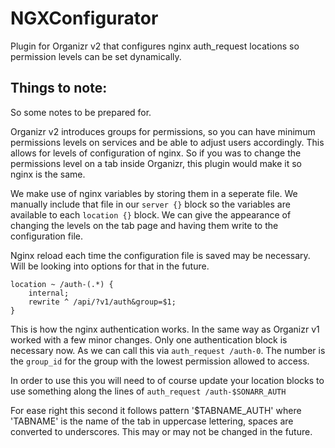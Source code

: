 # NGXConfigurator
Plugin for Organizr v2 that configures nginx auth_request locations so permission levels can be set dynamically.

## Things to note:
So some notes to be prepared for.

Organizr v2 introduces groups for permissions, so you can have minimum permissions levels on services and be able to adjust users accordingly. This allows for levels of configuration of nginx. So if you was to change the permissions level on a tab inside Organizr, this plugin would make it so nginx is the same.

We make use of nginx variables by storing them in a seperate file. We manually include that file in our `server {}` block so the variables are available to each `location {}` block. We can give the appearance of changing the levels on the tab page and having them write to the configuration file.

Nginx reload each time the configuration file is saved may be necessary. Will be looking into options for that in the future.


    location ~ /auth-(.*) {
        internal;
        rewrite ^ /api/?v1/auth&group=$1;
    }
    
This is how the nginx authentication works. In the same way as Organizr v1 worked with a few minor changes. Only one authentication block is necessary now. As we can call this via `auth_request /auth-0`. The number is the `group_id` for the group with the lowest permission allowed to access.

In order to use this you will need to of course update your location blocks to use something along the lines of `auth_request /auth-$SONARR_AUTH` 

For ease right this second it follows pattern '$TABNAME_AUTH' where 'TABNAME' is the name of the tab in uppercase lettering, spaces are converted to underscores. This may or may not be changed in the future.
